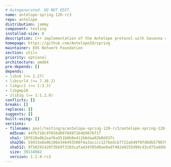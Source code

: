```yaml
---
# Autogenerated. DO NOT EDIT.
name: antelope-spring-120-rc3
repo: antelope
distribution: jammy
component: testing
installed-size: 0
description: C++ implementation of the Antelope protocol with Savanna consensus
homepage: https://github.com/AntelopeIO/spring
maintainer: EOS Network Foundation
section: utils
priority: optional
architecture: amd64
pre-depends: []
depends:
- libc6 (>= 2.27)
- libcurl4 (>= 7.16.2)
- libgcc1 (>= 1:3.3)
- libgmp10
- zlib1g (>= 1:1.2.0)
conflicts: []
breaks: []
replaces: []
suggests: []
built-using: []
versions:
- filename: pool/testing/a/antelope-spring-120-rc3/antelope-spring-120-rc3_1.2.0-rc3-ubuntu-22.04_amd64.deb
  md5sum: 44fb718c97656d8978497164b9876f17
  sha1: 18f618e8b2eaf6a551b0b8e412b6daa02b0d437c
  sha256: 59433e8a9b106e346493500f4a3acccc127bedcb7722a649f0fd8db5798704f6
  sha512: 9f50291420f3bb9f3103cafa434f85d0ae9adf482e0255d99cd3cd75adddd0d80804854936f81a7149c11782f0a6c490cb23a9aca26a112842c434e150ad2b77
  size: 39134982
  version: 1.2.0-rc3
---
```

